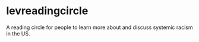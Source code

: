 # levreadingcircle
A reading circle for people to learn more about and discuss systemic racism in the US.
